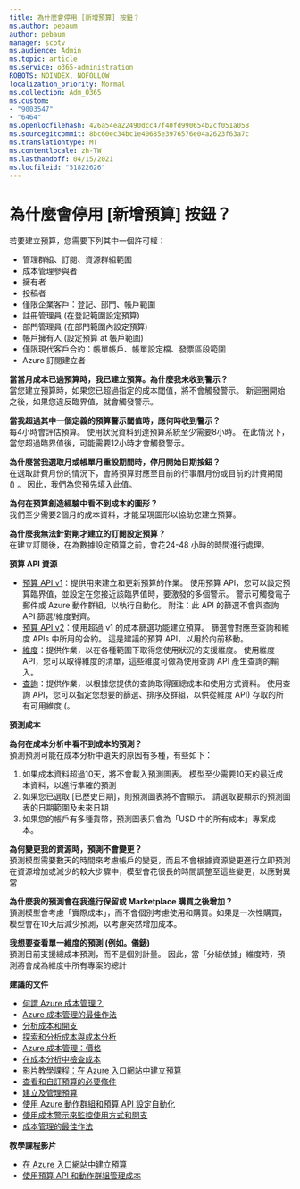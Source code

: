 ```yaml
---
title: 為什麼會停用 [新增預算] 按鈕？
ms.author: pebaum
author: pebaum
manager: scotv
ms.audience: Admin
ms.topic: article
ms.service: o365-administration
ROBOTS: NOINDEX, NOFOLLOW
localization_priority: Normal
ms.collection: Adm_O365
ms.custom:
- "9003547"
- "6464"
ms.openlocfilehash: 426a54ea22490dcc47f40fd990654b2cf051a058
ms.sourcegitcommit: 8bc60ec34bc1e40685e3976576e04a2623f63a7c
ms.translationtype: MT
ms.contentlocale: zh-TW
ms.lasthandoff: 04/15/2021
ms.locfileid: "51822626"
---
```

# <a name="why-is-the-add-budget-button-disabled-for-me"></a>為什麼會停用 [新增預算] 按鈕？

若要建立預算，您需要下列其中一個許可權：

- 管理群組、訂閱、資源群組範圍
- 成本管理參與者
- 擁有者
- 投稿者
- 僅限企業客戶：登記、部門、帳戶範圍
- 註冊管理員 (在登記範圍設定預算) 
- 部門管理員 (在部門範圍內設定預算) 
- 帳戶擁有人 (設定預算 at 帳戶範圍) 
- 僅限現代客戶合約：帳單帳戶、帳單設定檔、發票區段範圍
- Azure 訂閱建立者

**當當月成本已過預算時，我已建立預算。為什麼我未收到警示？**  
當您建立預算時，如果您已超過指定的成本閾值，將不會觸發警示。 新迴圈開始之後，如果您違反臨界值，就會觸發警示。

**當我超過其中一個定義的預算警示閾值時，應何時收到警示？**  
每4小時會評估預算。 使用狀況資料到達預算系統至少需要8小時。 在此情況下，當您超過臨界值後，可能需要12小時才會觸發警示。

**為什麼當我選取月或帳單月重設期間時，停用開始日期按鈕？**  
在選取計費月份的情況下，會將預算對應至目前的行事曆月份或目前的計費期間 () 。 因此，我們為您預先填入此值。

**為何在預算創造經驗中看不到成本的圖形？**  
我們至少需要2個月的成本資料，才能呈現圖形以協助您建立預算。

**為什麼我無法針對剛才建立的訂閱設定預算？**  
在建立訂閱後，在為數據設定預算之前，會花24-48 小時的時間進行處理。

**預算 API 資源**

- [預算 API v1](https://docs.microsoft.com/rest/api/consumption/budgets?WT.mc_id=Portal-Microsoft_Azure_Support)：提供用來建立和更新預算的作業。 使用預算 API，您可以設定預算臨界值，並設定在您接近該臨界值時，要激發的多個警示。 警示可觸發電子郵件或 Azure 動作群組，以執行自動化。 附注：此 API 的篩選不會與查詢 API 篩選/維度對齊。
- [預算 API v2](https://github.com/Azure/azure-rest-api-specs/blob/master/specification/cost-management/resource-manager/Microsoft.CostManagement/preview/2019-04-01-preview/examples/CreateOrUpdateBudget.json)：使用超過 v1 的成本篩選功能建立預算。 篩選會對應至查詢和維度 APIs 中所用的合約。 這是建議的預算 API，以用於向前移動。
- [維度](https://docs.microsoft.com/rest/api/cost-management/dimensions?WT.mc_id=Portal-Microsoft_Azure_Support)：提供作業，以在各種範圍下取得您使用狀況的支援維度。 使用維度 API，您可以取得維度的清單，這些維度可做為使用查詢 API 產生查詢的輸入。
- [查詢](https://docs.microsoft.com/rest/api/cost-management/query?WT.mc_id=Portal-Microsoft_Azure_Support)：提供作業，以根據您提供的查詢取得匯總成本和使用方式資料。 使用查詢 API，您可以指定您想要的篩選、排序及群組，以供從維度 API) 存取的所有可用維度 (。

**預測成本**

**為何在成本分析中看不到成本的預測？**  
預測預測可能在成本分析中遺失的原因有多種，有些如下：

1. 如果成本資料超過10天，將不會載入預測圖表。 模型至少需要10天的最近成本資料，以進行準確的預測
2. 如果您已選取 [已歷史日期]，則預測圖表將不會顯示。 請選取要顯示的預測圖表的日期範圍及未來日期
3. 如果您的帳戶有多種貨幣，預測圖表只會為「USD 中的所有成本」專案成本。

**為何變更我的資源時，預測不會變更？**  
預測模型需要數天的時間來考慮帳戶的變更，而且不會根據資源變更進行立即預測  
在資源增加或減少的較大步驟中，模型會花很長的時間調整至這些變更，以應對異常

**為什麼我的預測會在我進行保留或 Marketplace 購買之後增加？**  
預測模型會考慮「實際成本」，而不會個別考慮使用和購買。如果是一次性購買，模型會在10天后減少預測，以考慮突然增加成本。

**我想要查看單一維度的預測 (例如。儀錶)**  
預測目前支援總成本預測，而不是個別計量。 因此，當「分組依據」維度時，預測將會成為維度中所有專案的總計

**建議的文件**

- [何謂 Azure 成本管理？](https://docs.microsoft.com/azure/cost-management/overview-cost-mgt?WT.mc_id=Portal-Microsoft_Azure_Support)
- [Azure 成本管理的最佳作法](https://docs.microsoft.com/azure/cost-management/cost-mgt-best-practices?WT.mc_id=Portal-Microsoft_Azure_Support)
- [分析成本和開支](https://docs.microsoft.com/azure/cost-management/quick-acm-cost-analysis?WT.mc_id=Portal-Microsoft_Azure_Support)
- [探索和分析成本與成本分析](https://docs.microsoft.com/azure/cost-management/quick-acm-cost-analysis?WT.mc_id=Portal-Microsoft_Azure_Support)
- [Azure 成本管理：價格](https://azure.microsoft.com/services/cost-management/#pricing)
- [在成本分析中檢查成本](https://docs.microsoft.com/azure/cost-management-billing/costs/quick-acm-cost-analysis?WT.mc_id=Portal-Microsoft_Azure_Support#review-costs-in-cost-analysis)
- [影片教學課程：在 Azure 入口網站中建立預算](https://www.youtube.com/watch?v=ExIVG_Gr45A&t=4s)
- [查看和自訂預算的必要條件](https://docs.microsoft.com/azure/cost-management-billing/costs/tutorial-acm-create-budgets?WT.mc_id=Portal-Microsoft_Azure_Support#prerequisites)
- [建立及管理預算](https://docs.microsoft.com/azure/cost-management-billing/costs/tutorial-acm-create-budgets?WT.mc_id=Portal-Microsoft_Azure_Support#create-a-budget-in-the-azure-portal)
- [使用 Azure 動作群組和預算 API 設定自動化](https://docs.microsoft.com/azure/cost-management/tutorial-acm-create-budgets?WT.mc_id=Portal-Microsoft_Azure_Support#trigger-an-action-group)
- [使用成本警示來監控使用方式和開支](https://docs.microsoft.com/azure/cost-management/cost-mgt-alerts-monitor-usage-spending?WT.mc_id=Portal-Microsoft_Azure_Support)
- [成本管理的最佳作法](https://docs.microsoft.com/azure/cost-management/cost-mgt-best-practices?WT.mc_id=Portal-Microsoft_Azure_Support)  

**教學課程影片**

- [在 Azure 入口網站中建立預算](https://go.microsoft.com/fwlink/?linkid=2146761)
- [使用預算 API 和動作群組管理成本](https://go.microsoft.com/fwlink/?linkid=2147038)